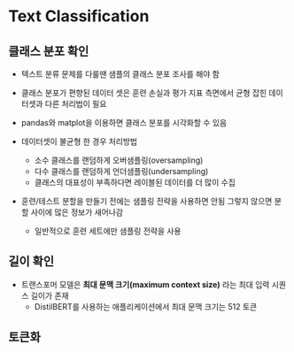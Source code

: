 # Text Classification

## 클래스 분포 확인
- 텍스트 분류 문제를 다룰땐 샘플의 클래스 분포 조사를 해야 함
- 클래스 분포가 편향된 데이터 셋은 훈련 손실과 평가 지표 측면에서 균형 잡힌 데이터셋과 다른 처리법이 필요
- pandas와 matplot을 이용하면 클래스 분포를 시각화할 수 있음

- 데이터셋이 불균형 한 경우 처리방법
    - 소수 클래스를 랜덤하게 오버샘플링(oversampling)
    - 다수 클래스를 랜덤하게 언더샘플링(undersampling)
    - 클래스의 대표성이 부족하다면 레이블된 데이터를 더 많이 수집 

- 훈련/테스트 분할을 만들기 전에는 샘플링 전략을 사용하면 안됨 그렇지 않으면 분할 사이에 많은 정보가 새어나감
    - 일반적으로 훈련 세트에만 샘플링 전략을 사용 

## 길이 확인
- 트랜스포머 모델은 **최대 문맥 크기(maximum context size)** 라는 최대 입력 시퀀스 길이가 존재
    - DistilBERT를 사용하는 애플리케이션에서 최대 문맥 크기는 512 토큰

## 토큰화
